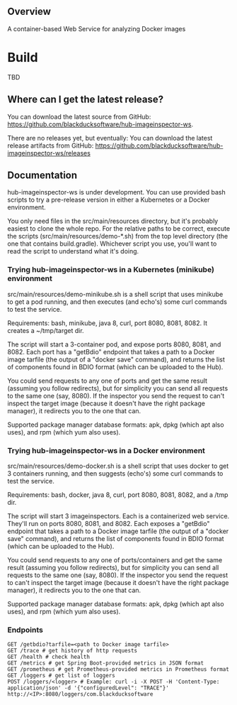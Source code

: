 ## Overview ##
A container-based Web Service for analyzing Docker images

# Build #
TBD

## Where can I get the latest release? ##
You can download the latest source from GitHub: https://github.com/blackducksoftware/hub-imageinspector-ws. 

There are no releases yet, but eventually:
You can download the latest release artifacts from GitHub: https://github.com/blackducksoftware/hub-imageinspector-ws/releases

## Documentation ##
hub-imageinspector-ws is under development. You can use provided bash scripts to try a pre-release version in either a Kubernetes or a Docker environment.

You only need files in the src/main/resources directory, but it's probably easiest to clone the whole repo. For the relative paths to be correct, execute the scripts (src/main/resources/demo-*.sh) from the top level directory (the one that contains build.gradle). Whichever script you use, you'll want to read the script to understand what it's doing.

### Trying hub-imageinspector-ws in a Kubernetes (minikube) environment ##

src/main/resources/demo-minikube.sh is a shell script that uses minikube to get a pod running, and then executes (and echo's) some curl commands to test the service.

Requirements: bash, minikube, java 8, curl, port 8080, 8081, 8082. It creates a ~/tmp/target dir.

The script will start a 3-container pod, and expose ports 8080, 8081, and 8082. Each port has a "getBdio" endpoint that takes a path to a Docker image tarfile (the output of a "docker save" command), and returns the list of components found in BDIO format (which can be uploaded to the Hub). 

You could send requests to any one of ports and get the same result (assuming you follow redirects), but for simplicity you can send all requests to the same one (say, 8080). If the inspector you send the request to can't inspect the target image (because it doesn't have the right package manager), it redirects you to the one that can.

Supported package manager database formats: apk, dpkg (which apt also uses), and rpm (which yum also uses). 


### Trying hub-imageinspector-ws in a Docker environment ###

src/main/resources/demo-docker.sh is a shell script that uses docker to get 3 containers running, and then suggests (echo's) some curl commands to test the service.

Requirements: bash, docker, java 8, curl, port 8080, 8081, 8082, and a /tmp dir.

The script will start 3 imageinspectors. Each is a containerized web service. They'll run on ports 8080, 8081, and 8082. Each exposes a "getBdio" endpoint that takes a path to a Docker image tarfile (the output of a "docker save" command), and returns the list of components found in BDIO format (which can be uploaded to the Hub). 

You could send requests to any one of ports/containers and get the same result (assuming you follow redirects), but for simplicity you can send all requests to the same one (say, 8080). If the inspector you send the request to can't inspect the target image (because it doesn't have the right package manager), it redirects you to the one that can.

Supported package manager database formats: apk, dpkg (which apt also uses), and rpm (which yum also uses). 

### Endpoints ###

```
GET /getbdio?tarfile=<path to Docker image tarfile>
GET /trace # get history of http requests
GET /health # check health
GET /metrics # get Spring Boot-provided metrics in JSON format
GET /prometheus # get Prometheus-provided metrics in Prometheus format
GET /loggers # get list of loggers
POST /loggers/<logger> # Example: curl -i -X POST -H 'Content-Type: application/json' -d '{"configuredLevel": "TRACE"}' http://<IP>:8080/loggers/com.blackducksoftware
```


